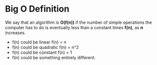 # Big O Definition

We say that an algorithm is **O(f(n))** if the number of simple operations the computer has to do is
eventually less than a constant times **f(n)**, as **n** increases.

* f(n) could be linear f(n) = n
* f(n) could be quadratic f(n) = n^2
* f(n) could be constant f(n) = 1
* f(n) could be something entirely different.

